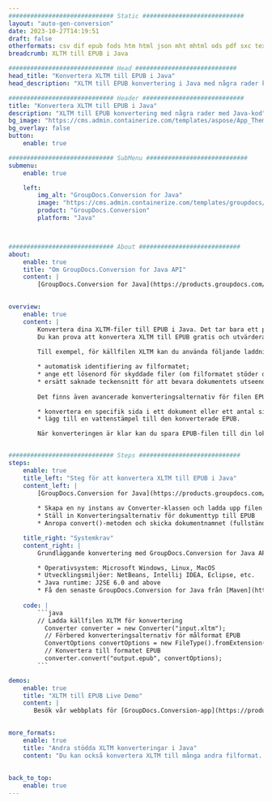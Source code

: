 ```yaml
---
############################# Static ############################
layout: "auto-gen-conversion"
date: 2023-10-27T14:19:51
draft: false
otherformats: csv dif epub fods htm html json mht mhtml ods pdf sxc tex tsv xlam xls xlsb xlsm xlsx xlt xltm xltx xml xps
breadcrumb: XLTM till EPUB i Java

############################# Head ############################
head_title: "Konvertera XLTM till EPUB i Java"
head_description: "XLTM till EPUB konvertering i Java med några rader kod. Konvertera över 160 filformat med hjälp av GroupDocs dokumentkonverterings-API för Java"

############################# Header ############################
title: "Konvertera XLTM till EPUB i Java"
description: "XLTM till EPUB konvertering med några rader med Java-kod"
bg_image: "https://cms.admin.containerize.com/templates/aspose/App_Themes/V3/images/bg/header1.png"
bg_overlay: false
button:
    enable: true

############################# SubMenu ############################
submenu:
    enable: true

    left:
        img_alt: "GroupDocs.Conversion for Java"
        image: "https://cms.admin.containerize.com/templates/groupdocs/images/product-logos/90x90-noborder/groupdocs-conversion-java.png"
        product: "GroupDocs.Conversion"
        platform: "Java"



############################# About ############################
about:
    enable: true
    title: "Om GroupDocs.Conversion for Java API"
    content: |
        [GroupDocs.Conversion for Java](https://products.groupdocs.com/conversion/java/) är ett avancerat filformatkonverterings-API för konvertering mellan populära bild- och dokumentformat som Microsoft Office, OpenDocument, PDF, HTML, e-post, CAD. och mycket mer med bara några rader kod. Det inbyggda API:t upptäcker automatiskt formaten för originaldokumenten och erbjuder många alternativ för att anpassa de konverterade dokumenten. Tillsammans med funktionen att extrahera information från ett dokument, stöder den också cachelagring av konverteringsresultaten till den lokala disken som standard. Men alla typer av cachelagring kan stödjas genom att implementera lämpliga gränssnitt - Amazon S3, Dropbox, Google Drive, Windows Azure, Reddis eller andra.
    

overview:
    enable: true
    content: |
        Konvertera dina XLTM-filer till EPUB i Java. Det tar bara ett par rader med Java-kod på valfri plattform, som Windows, Linux, macOS.
        Du kan prova att konvertera XLTM till EPUB gratis och utvärdera kvaliteten på konverteringsresultaten. Tillsammans med enkla filkonverteringsskript kan du prova mer sofistikerade alternativ för att ladda källfilen XLTM och lagra EPUB-utdata. 
        
        Till exempel, för källfilen XLTM kan du använda följande laddningsalternativ:

        * automatisk identifiering av filformatet;
        * ange ett lösenord för skyddade filer (om filformatet stöder det);
        * ersätt saknade teckensnitt för att bevara dokumentets utseende.
        
        Det finns även avancerade konverteringsalternativ för filen EPUB:

        * konvertera en specifik sida i ett dokument eller ett antal sidor;
        * lägg till en vattenstämpel till den konverterade EPUB.

        När konverteringen är klar kan du spara EPUB-filen till din lokala filsökväg eller till tredje parts lagring såsom FTP, Amazon S3, Google Drive, Dropbox etc. Observera - för att konvertera XLTM till EPUB behöver du inte installera någon ytterligare programvara, såsom MS Office, Open Office, Adobe Acrobat Reader etc.


############################# Steps ############################
steps:
    enable: true
    title_left: "Steg för att konvertera XLTM till EPUB i Java"
    content_left: |
        [GroupDocs.Conversion for Java](https://products.groupdocs.com/conversion/java/) låter utvecklare enkelt konvertera XLTM fil till EPUB med några rader kod.
        
        * Skapa en ny instans av Converter-klassen och ladda upp filen XLTM med den fullständiga sökvägen
        * Ställ in Konverteringsalternativ för dokumenttyp till EPUB
        * Anropa convert()-metoden och skicka dokumentnamnet (fullständig sökväg) och formatet (EPUB) som en parameter

    title_right: "Systemkrav"
    content_right: |
        Grundläggande konvertering med GroupDocs.Conversion for Java API kan göras med bara några rader kod. Våra API:er stöds på alla större plattformar och operativsystem. Innan du kör koden nedan, se till att du har följande förutsättningar installerade på ditt system.

        * Operativsystem: Microsoft Windows, Linux, MacOS
        * Utvecklingsmiljöer: NetBeans, Intellij IDEA, Eclipse, etc.
        * Java runtime: J2SE 6.0 and above
        * Få den senaste GroupDocs.Conversion for Java från [Maven](https://repository.groupdocs.com/webapp/#/artifacts/browse/tree/General/repo/com/groupdocs/groupdocs-conversion)
         
    code: |
        ```java    
        // Ladda källfilen XLTM för konvertering
          Converter converter = new Converter("input.xltm");
          // Förbered konverteringsalternativ för målformat EPUB
          ConvertOptions convertOptions = new FileType().fromExtension("epub").getConvertOptions();
          // Konvertera till formatet EPUB
          converter.convert("output.epub", convertOptions);
        ```

demos:
    enable: true
    title: "XLTM till EPUB Live Demo"
    content: |
       Besök vår webbplats för [GroupDocs.Conversion-app](https://products.groupdocs.app/conversion/family) och försök konvertera XLTM till EPUB nu. Den kostnadsfria demon har följande fördelar
          

more_formats:
    enable: true
    title: "Andra stödda XLTM konverteringar i Java"
    content: "Du kan också konvertera XLTM till många andra filformat. Se listan nedan."
       
       
back_to_top:
    enable: true
---
```

